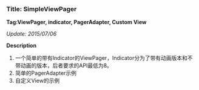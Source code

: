 ### Title: SimpleViewPager

**Tag:ViewPager, indicator, PagerAdapter, Custom View**

*Update: 2015/07/06*

**Description**

1. 一个简单的带有Indicator的ViewPager，Indicator分为了带有动画版本和不带动画的版本，后者要求的API最低为8。
2. 简单的PagerAdapter示例
3. 自定义View的示例

